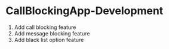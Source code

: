 # CallBlockingApp-Development
1.  Add call blocking feature
2.  Add message blocking feature
3.  Add black list  option  feature
